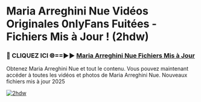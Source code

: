 # Maria Arreghini Nue Vidéos Originales 0nlyFans Fuitées - Fichiers Mis à Jour ! (2hdw)

<h3>🔴 CLIQUEZ ICI 🌐==►► <a href="https://tinyurl.com/2pmr4ezf" rel="nofollow">Maria Arreghini Nue Fichiers Mis à Jour</a></h3>

Obtenez Maria Arreghini Nue et tout le contenu. Vous pouvez maintenant accéder à toutes les vidéos et photos de Maria Arreghini Nue. Nouveaux fichiers mis à jour 2025

[![2hdw](https://i.imgur.com/6SNvagu.gif)](https://tinyurl.com/2pmr4ezf)
